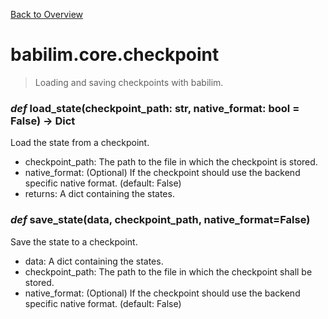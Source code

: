 [Back to Overview](../../README.md)

# babilim.core.checkpoint

> Loading and saving checkpoints with babilim.

### *def* **load_state**(checkpoint_path: str, native_format: bool = False) -> Dict

Load the state from a checkpoint.

* checkpoint_path: The path to the file in which the checkpoint is stored.
* native_format: (Optional) If the checkpoint should use the backend specific native format. (default: False)
* returns: A dict containing the states.


### *def* **save_state**(data, checkpoint_path, native_format=False)

Save the state to a checkpoint.

* data: A dict containing the states.
* checkpoint_path: The path to the file in which the checkpoint shall be stored.
* native_format: (Optional) If the checkpoint should use the backend specific native format. (default: False)


